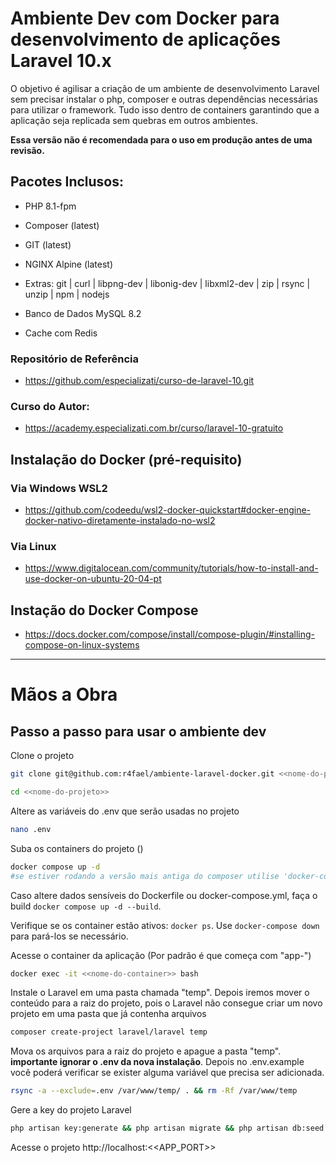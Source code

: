 # Ambiente Dev com Docker para desenvolvimento de aplicações Laravel 10.x

O objetivo é agilisar a criação de um ambiente de desenvolvimento Laravel sem precisar instalar o php, composer e outras dependências necessárias para utilizar o framework. Tudo isso dentro de containers garantindo que a aplicação seja replicada sem quebras em outros ambientes.

**Essa versão não é recomendada para o uso em produção antes de uma revisão.**

## Pacotes Inclusos:

- PHP 8.1-fpm

- Composer (latest)

- GIT (latest)

- NGINX Alpine (latest)

- Extras: git | curl | libpng-dev | libonig-dev | libxml2-dev | zip | rsync | unzip | npm | nodejs 

- Banco de Dados MySQL 8.2

- Cache com Redis


### Repositório de Referência
- https://github.com/especializati/curso-de-laravel-10.git

### Curso do Autor:
- https://academy.especializati.com.br/curso/laravel-10-gratuito



## Instalação do Docker (pré-requisito)

### Via  Windows WSL2

- https://github.com/codeedu/wsl2-docker-quickstart#docker-engine-docker-nativo-diretamente-instalado-no-wsl2

### Via Linux

- https://www.digitalocean.com/community/tutorials/how-to-install-and-use-docker-on-ubuntu-20-04-pt

## Instação do Docker Compose

- https://docs.docker.com/compose/install/compose-plugin/#installing-compose-on-linux-systems  



---

# Mãos a Obra

## Passo a passo para usar o ambiente dev

Clone o projeto
```sh
git clone git@github.com:r4fael/ambiente-laravel-docker.git <<nome-do-projeto>>
```
```sh
cd <<nome-do-projeto>>
```


Altere as variáveis do .env que serão usadas no projeto
```sh
nano .env
```

Suba os containers do projeto ()
```sh
docker compose up -d
#se estiver rodando a versão mais antiga do composer utilise 'docker-compose up -d'
```

Caso altere dados sensíveis do Dockerfile ou docker-compose.yml, faça o build ```docker compose up -d --build```.

Verifique se os container estão ativos: ```docker ps```.  Use  ```docker-compose down``` para pará-los se necessário.

Acesse o container da aplicação (Por padrão é que começa com "app-")
```sh
docker exec -it <<nome-do-container>> bash
```

Instale o Laravel em uma pasta chamada "temp". 
Depois iremos mover o conteúdo para a raiz do projeto, pois o Laravel não consegue criar um novo projeto em uma pasta que já contenha arquivos
```sh
composer create-project laravel/laravel temp 
```

Mova os arquivos para a raiz do projeto e apague a pasta "temp".
**importante ignorar o .env da nova instalação**. Depois no .env.example você poderá verificar se exister alguma variável que precisa ser adicionada.
```sh
rsync -a --exclude=.env /var/www/temp/ . && rm -Rf /var/www/temp
```


Gere a key do projeto Laravel
```sh
php artisan key:generate && php artisan migrate && php artisan db:seed
```



Acesse o projeto
http://localhost:<<APP_PORT>> 
